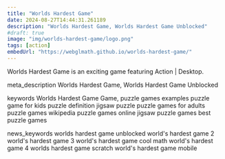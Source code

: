 ```yaml
---
title: "Worlds Hardest Game"
date: 2024-08-27T14:44:31.261189
description: "Worlds Hardest Game, Worlds Hardest Game Unblocked"
#draft: true
image: "img/worlds-hardest-game/logo.png"
tags: [action]
embedUrl: "https://webglmath.github.io/worlds-hardest-game/"
---
```


Worlds Hardest Game is an exciting game featuring Action | Desktop.

meta_description
Worlds Hardest Game, Worlds Hardest Game Unblocked


keywords
Worlds Hardest Game Game, puzzle games examples puzzle game for kids puzzle definition jigsaw puzzle puzzle games for adults puzzle games wikipedia puzzle games online jigsaw puzzle games best puzzle games


news_keywords
worlds hardest game unblocked world's hardest game 2 world's hardest game 3 world's hardest game cool math world's hardest game 4 worlds hardest game scratch world's hardest game mobile
